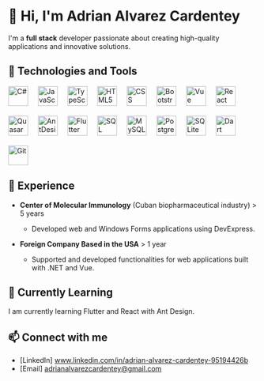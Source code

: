 # 👋 Hi, I'm Adrian Alvarez Cardentey  

I'm a **full stack** developer passionate about creating high-quality applications and innovative solutions. 

## 🚀 Technologies and Tools  

<div style="display: flex; flex-wrap: wrap; gap: 20px;">  

  <a href="https://docs.microsoft.com/en-us/dotnet/csharp/" target="_blank">  
    <img src="https://www.vectorlogo.zone/logos/dotnet/dotnet-icon.svg" alt="C#" width="40" />  
  </a>  

  <a href="https://developer.mozilla.org/es/docs/Web/JavaScript" target="_blank">  
    <img src="https://www.vectorlogo.zone/logos/javascript/javascript-icon.svg" alt="JavaScript" width="40" />  
  </a>  

  <a href="https://www.typescriptlang.org/" target="_blank">  
    <img src="https://www.vectorlogo.zone/logos/typescriptlang/typescriptlang-icon.svg" alt="TypeScript" width="40" />  
  </a>  

  <a href="https://www.w3.org/TR/html52/" target="_blank">  
    <img src="https://www.vectorlogo.zone/logos/w3c/w3c-icon.svg" alt="HTML5" width="40" />  
  </a>  

  <a href="https://www.w3.org/Style/CSS/" target="_blank">  
    <img src="https://www.svgrepo.com/show/303481/css-3-logo.svg" alt="CSS" width="40" />  
  </a>  

  <a href="https://getbootstrap.com/" target="_blank">  
    <img src="https://www.vectorlogo.zone/logos/getbootstrap/getbootstrap-icon.svg" alt="Bootstrap" width="40" />  
  </a>  

  <a href="https://vuejs.org/" target="_blank">  
    <img src="https://www.vectorlogo.zone/logos/vuejs/vuejs-icon.svg" alt="Vue" width="40" />  
  </a>  

  <a href="https://reactjs.org/" target="_blank">  
    <img src="https://www.vectorlogo.zone/logos/reactjs/reactjs-icon.svg" alt="React" width="40" />  
  </a>  

  <a href="https://quasar.dev/" target="_blank">  
    <img src="https://www.svgrepo.com/show/374024/quasar.svg" alt="Quasar" width="40" />  
  </a>  

  <a href="https://ant.design/" target="_blank">  
    <img src="https://www.svgrepo.com/show/353401/ant-design.svg" alt="AntDesign" width="40" />  
  </a>  

  <a href="https://flutter.dev/" target="_blank">  
    <img src="https://www.vectorlogo.zone/logos/flutterio/flutterio-icon.svg" alt="Flutter" width="40" />  
  </a>  

  <a href="https://www.microsoft.com/es-es/sql-server/" target="_blank">  
    <img src="https://www.vectorlogo.zone/logos/microsoft/microsoft-icon.svg" alt="SQL Server" width="40" />  
  </a>  

  <a href="https://www.mysql.com/" target="_blank">  
    <img src="https://www.vectorlogo.zone/logos/mysql/mysql-icon.svg" alt="MySQL" width="40" />  
  </a>  

  <a href="https://www.postgresql.org/" target="_blank">  
    <img src="https://www.vectorlogo.zone/logos/postgresql/postgresql-icon.svg" alt="PostgreSQL" width="40" />  
  </a>  

  <a href="https://www.sqlite.org/" target="_blank">  
    <img src="https://www.vectorlogo.zone/logos/sqlite/sqlite-icon.svg" alt="SQLite" width="40" />  
  </a>  

  <a href="https://dart.dev/" target="_blank">  
    <img src="https://www.vectorlogo.zone/logos/dartlang/dartlang-icon.svg" alt="Dart" width="40" />  
  </a>  

  <a href="https://git-scm.com/" target="_blank">  
    <img src="https://www.vectorlogo.zone/logos/git-scm/git-scm-icon.svg" alt="Git" width="40" />  
  </a>  
</div>   

## 💼 Experience  

- **Center of Molecular Immunology** (Cuban biopharmaceutical industry) > 5 years  
  - Developed web and Windows Forms applications using DevExpress.  

- **Foreign Company Based in the USA** > 1 year  
  - Supported and developed functionalities for web applications built with .NET and Vue.

## 🌱 Currently Learning  

I am currently learning Flutter and React with Ant Design.  

<!-- ## 📝 Featured Projects  

- [Project Name 1](link-to-project1)  
  - Brief description of what the project does.  

- [Project Name 2](link-to-project2)  
  - Brief description of what the project does.  
-->
## 📫 Connect with me  

- [LinkedIn] www.linkedin.com/in/adrian-alvarez-cardentey-95194426b 
- [Email] adrianalvarezcardentey@gmail.com  

<!--
![Estadísticas de GitHub](https://github-readme-stats.vercel.app/api?username=cardentey86&show_icons=true&hide_border=true&count_private=true)  

 ## 📚 Recommended Resources  

- [Resource 1](link)  
- [Resource 2](link)  


 Here are some ideas to get you started:

- 🔭 I’m currently working on ...
- 🌱 I’m currently learning ...
- 👯 I’m looking to collaborate on ...
- 🤔 I’m looking for help with ...
- 💬 Ask me about ...
- 📫 How to reach me: ...
- 😄 Pronouns: ...
- ⚡ Fun fact: ...
-->
